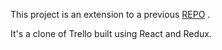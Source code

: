 This project is an extension to a previous [REPO](https://github.com/cb0806151/.NetReactTrelloClone)
.

It's a clone of Trello built using React and Redux.

